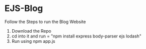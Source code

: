 # EJS-Blog

Follow the Steps to run the Blog Website
1. Download the Repo
2. cd into it and run = "npm install express body-parser ejs lodash"
3. Run using npm app.js

